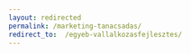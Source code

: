 ```yaml
---
layout: redirected
permalink: /marketing-tanacsadas/
redirect_to:  /egyeb-vallalkozasfejlesztes/
---
```

